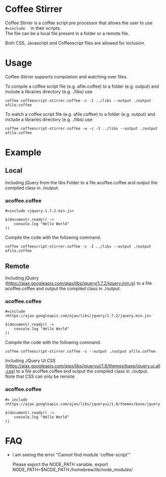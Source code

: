 # Coffee Stirrer

Coffee Stirrer is a coffee script pre processor that allows the user to use <code>#=include <file> </code> in their scripts.  
The file can be a local file present in a folder or a remote file.  

Both CSS, Javascript and Coffeescript files are allowed for inclusion. 


# Usage

Coffee-Stirrer supports compilation and watching over files.  

To compile a coffee script file (e.g. afile.coffee) to a folder (e.g. output) and include a libraries directory (e.g. ./libs) use

    coffee coffeescript-stirrer.coffee -c -I ../libs --output ./output afile.coffee

To watch  a coffee script file (e.g. afile.coffee) to a folder (e.g. output) and include a libraries directory (e.g. ./libs) use

    coffee coffeescript-stirrer.coffee -w -c -I ../libs --output ./output afile.coffee


# Example 

## Local
Including jQuery from the libs Folder to a file acoffee.coffee and output the compiled class in ./output.  

### acoffee.coffee
    #=include <jquery-1.7.2.min.js>
  
    $(document).ready(( ->
        console.log "Hello World"
    )) 
  
Compile the code with the following command. 
    
    coffee coffeescript-stirrer.coffee -c -I ../libs --output ./output afile.coffee
    

## Remote
Including jQuery (https://ajax.googleapis.com/ajax/libs/jquery/1.7.2/jquery.min.js) to a file acoffee.coffee and output the compiled class in ./output.  

### acoffee.coffee

    #=include <https://ajax.googleapis.com/ajax/libs/jquery/1.7.2/jquery.min.js>

    $(document).ready(( ->
        console.log "Hello World"
    ))

Compile the code with the following command. 
    
    coffee coffeescript-stirrer.coffee -c --output ./output afile.coffee
    
    
Including JQuery UI CSS (https://ajax.googleapis.com/ajax/libs/jqueryui/1.8/themes/base/jquery.ui.all.css) to a file acoffee.coffee and output the compiled class in ./output.  
Note that CSS can only be remote.  

### acoffee.coffee

    #= include <https://ajax.googleapis.com/ajax/libs/jqueryui/1.8/themes/base/jquery.ui.all.css>
    
    $(document).ready(( ->
        console.log "Hello World"
    ))

    
# FAQ
* I am seeing the error "Cannot find module 'coffee-script'"
  
  Please export the NODE_PATH variable.  export NODE_PATH=$NODE_PATH:<path>/homebrew/lib/node_modules/






